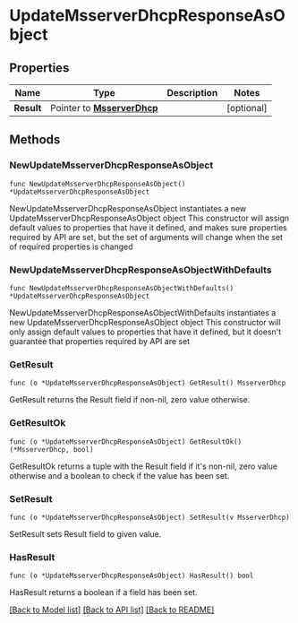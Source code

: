 # UpdateMsserverDhcpResponseAsObject

## Properties

Name | Type | Description | Notes
------------ | ------------- | ------------- | -------------
**Result** | Pointer to [**MsserverDhcp**](MsserverDhcp.md) |  | [optional] 

## Methods

### NewUpdateMsserverDhcpResponseAsObject

`func NewUpdateMsserverDhcpResponseAsObject() *UpdateMsserverDhcpResponseAsObject`

NewUpdateMsserverDhcpResponseAsObject instantiates a new UpdateMsserverDhcpResponseAsObject object
This constructor will assign default values to properties that have it defined,
and makes sure properties required by API are set, but the set of arguments
will change when the set of required properties is changed

### NewUpdateMsserverDhcpResponseAsObjectWithDefaults

`func NewUpdateMsserverDhcpResponseAsObjectWithDefaults() *UpdateMsserverDhcpResponseAsObject`

NewUpdateMsserverDhcpResponseAsObjectWithDefaults instantiates a new UpdateMsserverDhcpResponseAsObject object
This constructor will only assign default values to properties that have it defined,
but it doesn't guarantee that properties required by API are set

### GetResult

`func (o *UpdateMsserverDhcpResponseAsObject) GetResult() MsserverDhcp`

GetResult returns the Result field if non-nil, zero value otherwise.

### GetResultOk

`func (o *UpdateMsserverDhcpResponseAsObject) GetResultOk() (*MsserverDhcp, bool)`

GetResultOk returns a tuple with the Result field if it's non-nil, zero value otherwise
and a boolean to check if the value has been set.

### SetResult

`func (o *UpdateMsserverDhcpResponseAsObject) SetResult(v MsserverDhcp)`

SetResult sets Result field to given value.

### HasResult

`func (o *UpdateMsserverDhcpResponseAsObject) HasResult() bool`

HasResult returns a boolean if a field has been set.


[[Back to Model list]](../README.md#documentation-for-models) [[Back to API list]](../README.md#documentation-for-api-endpoints) [[Back to README]](../README.md)


